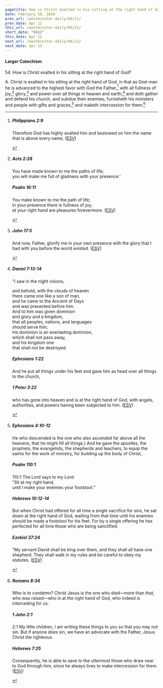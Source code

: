 ```yaml
---
pagetitle: How is Christ exalted in his sitting at the right hand of God?
date: February 19, 2020
prev_url: /westminster-daily/04/11/
prev_date: Apr 11
this_url: /westminster-daily/04/12/
short_date: "0412"
this_date: Apr 12
next_url: /westminster-daily/04/13/
next_date: Apr 13
---
```


#### Larger Catechism

<span class="q">54.</span> How is Christ exalted in his sitting at the right hand of God?

<span class="q">A.</span> Christ is exalted in his sitting at the right hand of God, in that as God-man he is advanced to the highest favor with God the Father,[^fnref:wlc1] with all fullness of joy,[^fnref:wlc2] glory,[^fnref:wlc3] and power over all things in heaven and earth;[^fnref:wlc4] and doth gather and defend his church, and subdue their enemies; furnisheth his ministers and people with gifts and graces,[^fnref:wlc5] and maketh intercession for them.[^fnref:wlc6]


[^fnref:wlc1]: <div class="esv"><h5>Philippians 2:9</h5> <div class="esv-text"><p id="p50002009.01-1">Therefore God has highly exalted him and bestowed on him the name that is above every name,  (<a href="http://www.esv.org" class="copyright">ESV</a>)</p> </div> </div>

[^fnref:wlc2]: <div class="esv"><h5>Acts 2:28</h5> <div class="esv-text"><div class="block-indent"> <p class="line-group" id="p44002028.01-1">You have made known to me the paths of life;<br /> <span class="indent"></span>you will make me full of gladness with your presence.&#8217;</p> </div> </div><h5>Psalm 16:11</h5> <div class="esv-text"><div class="block-indent"> <p class="line-group" id="p19016011.01-2">You make known to me the path of life;<br /> <span class="indent"></span>in your presence there is fullness of joy;<br /> <span class="indent"></span>at your right hand are pleasures forevermore.  (<a href="http://www.esv.org" class="copyright">ESV</a>)</p> </div> </div> </div>

[^fnref:wlc3]: <div class="esv"><h5>John 17:5</h5> <div class="esv-text"><p id="p43017005.01-1"><span class="woc">And now, Father, glorify me in your own presence with the glory that I had with you before the world existed.</span>  (<a href="http://www.esv.org" class="copyright">ESV</a>)</p> </div> </div>

[^fnref:wlc4]: <div class="esv"><h5>Daniel 7:13-14</h5> <div class="esv-text"> <p id="p27007013.08-1">&#8220;I saw in the night visions,</p> <div class="block-indent"> <p class="line-group" id="p27007013.14-1">and behold, with the clouds of heaven<br /> <span class="indent"></span>there came one like a son of man,<br /> and he came to the Ancient of Days<br /> <span class="indent"></span>and was presented before him.<br />  And to him was given dominion<br /> <span class="indent"></span>and glory and a kingdom,<br /> that all peoples, nations, and languages<br /> <span class="indent"></span>should serve him;<br /> his dominion is an everlasting dominion,<br /> <span class="indent"></span>which shall not pass away,<br /> and his kingdom one<br /> <span class="indent"></span>that shall not be destroyed.</p> </div> </div><h5>Ephesians 1:22</h5> <div class="esv-text"><p id="p49001022.01-2">And he put all things under his feet and gave him as head over all things to the church,</p> </div><h5>1 Peter 3:22</h5> <div class="esv-text"><p id="p60003022.01-3">who has gone into heaven and is at the right hand of God, with angels, authorities, and powers having been subjected to him.  (<a href="http://www.esv.org" class="copyright">ESV</a>)</p> </div> </div>

[^fnref:wlc5]: <div class="esv"><h5>Ephesians 4:10-12</h5> <div class="esv-text"><p id="p49004010.01-1">He who descended is the one who also ascended far above all the heavens, that he might fill all things.) And he gave the apostles, the prophets, the evangelists, the shepherds and teachers, to equip the saints for the work of ministry, for building up the body of Christ,</p> </div><h5>Psalm 110:1</h5> <div class="esv-text">  <div class="block-indent"> <p class="line-group" id="p19110001.10-2"><span class="chapter-num" id="v19110001-2">110:1&nbsp;</span>The <span class="small-caps">Lord</span> says to my Lord:<br /> <span class="indent"></span>&#8220;Sit at my right hand,<br /> until I make your enemies your footstool.&#8221;</p> </div> </div><h5>Hebrews 10:12-14</h5> <div class="esv-text"><p id="p58010012.01-3">But when Christ had offered for all time a single sacrifice for sins, he sat down at the right hand of God, waiting from that time until his enemies should be made a footstool for his feet. For by a single offering he has perfected for all time those who are being sanctified.</p> </div><h5>Ezekiel 37:24</h5> <div class="esv-text"><p id="p26037024.01-4">&#8220;My servant David shall be king over them, and they shall all have one shepherd. They shall walk in my rules and be careful to obey my statutes.  (<a href="http://www.esv.org" class="copyright">ESV</a>)</p> </div> </div>

[^fnref:wlc6]: <div class="esv"><h5>Romans 8:34</h5> <div class="esv-text"><p id="p45008034.01-1">Who is to condemn? Christ Jesus is the one who died&#8212;more than that, who was raised&#8212;who is at the right hand of God, who indeed is interceding for us.</p> </div><h5>1 John 2:1</h5> <div class="esv-text"> <p id="p62002001.04-2"><span class="chapter-num" id="v62002001-2">2:1&nbsp;</span>My little children, I am writing these things to you so that you may not sin. But if anyone does sin, we have an advocate with the Father, Jesus Christ the righteous.</p> </div><h5>Hebrews 7:25</h5> <div class="esv-text"><p id="p58007025.01-3">Consequently, he is able to save to the uttermost those who draw near to God through him, since he always lives to make intercession for them.  (<a href="http://www.esv.org" class="copyright">ESV</a>)</p> </div> </div>

